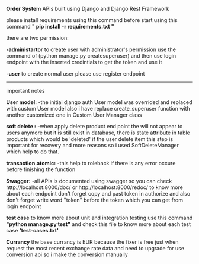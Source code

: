 **Order System** 
APIs built using Django and Django Rest Framework


please install requirements using this command before start
using this command
**" pip install -r requirements.txt "**

there are two permission:


**-administartor**
to create user with administrator's permission use the command of 
(python manage.py createsuperuser)
and then use login endpoint with the inserted credintials to get the token and use it 

**-user**
to create normal user please use register endpoint

-----------------------------------------------------

important notes 


**User model:**
-the initial django auth User model was overrided and replaced with custom User model 
also i have replace create_superuser function with another customized one in Custom User Manager class 

**soft delete :**
-when apply delete product end point the will not appear to users anymore
but it is still exist in database, there is state attribute in table products which would be 'deleted' if the user delete item 
this step is important for recovery and more reasons 
so i used SoftDeleteManager which help to do that. 

**transaction.atomic:**
-this help to roleback if there is any error occure before finishing the function

**Swagger:** 
-all APIs is documented using swagger 
so you can check 
http://localhost:8000/doc/ 
or 
http://localhost:8000/redoc/
to know more about each endpoint 
don't forget copy and past token in authorize and also don't forget write word "token" before the token which you can get from login endpoint 

**test case** 
to know more about unit and integration testing use this command 
**"python manage.py test"**
and check this file to know more about each test case **'test-cases.txt'**

**Currancy**
the base currancy is EUR because the fixer is free just when request the most recent exchange rate data
and need to upgrade for use conversion api
so i make the conversion manually
